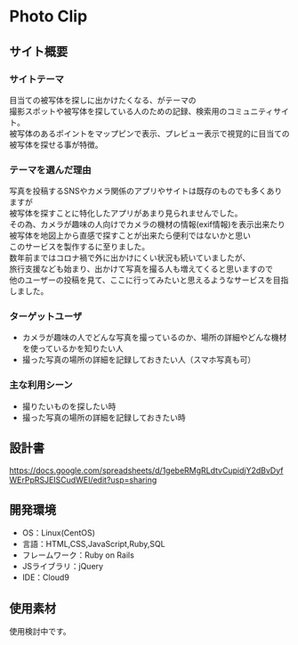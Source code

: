 # Photo Clip

## サイト概要


### サイトテーマ

目当ての被写体を探しに出かけたくなる、がテーマの<br>
撮影スポットや被写体を探している人のための記録、検索用のコミュニティサイト。<br>
被写体のあるポイントをマップピンで表示、プレビュー表示で視覚的に目当ての被写体を探せる事が特徴。


### テーマを選んだ理由

写真を投稿するSNSやカメラ関係のアプリやサイトは既存のものでも多くありますが<br>
被写体を探すことに特化したアプリがあまり見られませんでした。<br>
その為、カメラが趣味の人向けでカメラの機材の情報(exif情報)を表示出来たり<br>
被写体を地図上から直感で探すことが出来たら便利ではないかと思い<br>
このサービスを製作するに至りました。<br>
数年前まではコロナ禍で外に出かけにくい状況も続いていましたが、<br>
旅行支援なども始まり、出かけて写真を撮る人も増えてくると思いますので<br>
他のユーザーの投稿を見て、ここに行ってみたいと思えるようなサービスを目指しました。


### ターゲットユーザ
- カメラが趣味の人でどんな写真を撮っているのか、場所の詳細やどんな機材を使っているかを知りたい人
- 撮った写真の場所の詳細を記録しておきたい人（スマホ写真も可）

### 主な利用シーン
- 撮りたいものを探したい時
- 撮った写真の場所の詳細を記録しておきたい時

## 設計書
https://docs.google.com/spreadsheets/d/1gebeRMgRLdtvCupidjY2dBvDyfWErPpRSJEISCudWEI/edit?usp=sharing

## 開発環境
- OS：Linux(CentOS)
- 言語：HTML,CSS,JavaScript,Ruby,SQL
- フレームワーク：Ruby on Rails
- JSライブラリ：jQuery
- IDE：Cloud9

## 使用素材
使用検討中です。